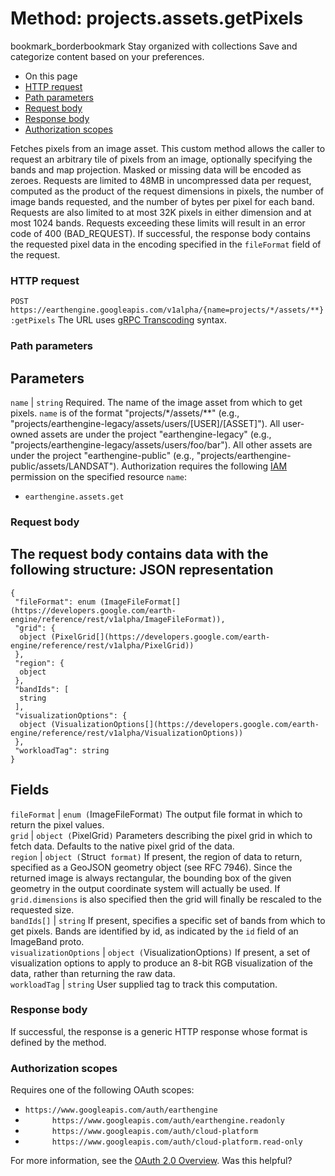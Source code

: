  
#  Method: projects.assets.getPixels 
bookmark_borderbookmark Stay organized with collections  Save and categorize content based on your preferences.
  * On this page
  * [HTTP request](https://developers.google.com/earth-engine/reference/rest/v1alpha/projects.assets/getPixels#http-request)
  * [Path parameters](https://developers.google.com/earth-engine/reference/rest/v1alpha/projects.assets/getPixels#path-parameters)
  * [Request body](https://developers.google.com/earth-engine/reference/rest/v1alpha/projects.assets/getPixels#request-body)
  * [Response body](https://developers.google.com/earth-engine/reference/rest/v1alpha/projects.assets/getPixels#response-body)
  * [Authorization scopes](https://developers.google.com/earth-engine/reference/rest/v1alpha/projects.assets/getPixels#authorization-scopes)


Fetches pixels from an image asset. This custom method allows the caller to request an arbitrary tile of pixels from an image, optionally specifying the bands and map projection. Masked or missing data will be encoded as zeroes.
Requests are limited to 48MB in uncompressed data per request, computed as the product of the request dimensions in pixels, the number of image bands requested, and the number of bytes per pixel for each band. Requests are also limited to at most 32K pixels in either dimension and at most 1024 bands. Requests exceeding these limits will result in an error code of 400 (BAD_REQUEST).
If successful, the response body contains the requested pixel data in the encoding specified in the `fileFormat` field of the request.
### HTTP request
`POST https://earthengine.googleapis.com/v1alpha/{name=projects/*/assets/**}:getPixels`
The URL uses [gRPC Transcoding](https://google.aip.dev/127) syntax.
### Path parameters
Parameters  
---  
`name` |  `string` Required. The name of the image asset from which to get pixels. `name` is of the format "projects/*/assets/**" (e.g., "projects/earthengine-legacy/assets/users/[USER]/[ASSET]"). All user-owned assets are under the project "earthengine-legacy" (e.g., "projects/earthengine-legacy/assets/users/foo/bar"). All other assets are under the project "earthengine-public" (e.g., "projects/earthengine-public/assets/LANDSAT"). Authorization requires the following [IAM](https://cloud.google.com/iam/docs/) permission on the specified resource `name`:
  * `earthengine.assets.get`

  
### Request body
The request body contains data with the following structure:
JSON representation  
---  
```
{
 "fileFormat": enum (ImageFileFormat[](https://developers.google.com/earth-engine/reference/rest/v1alpha/ImageFileFormat)),
 "grid": {
  object (PixelGrid[](https://developers.google.com/earth-engine/reference/rest/v1alpha/PixelGrid))
 },
 "region": {
  object
 },
 "bandIds": [
  string
 ],
 "visualizationOptions": {
  object (VisualizationOptions[](https://developers.google.com/earth-engine/reference/rest/v1alpha/VisualizationOptions))
 },
 "workloadTag": string
}
```
  
Fields  
---  
`fileFormat` |  `enum (`ImageFileFormat[](https://developers.google.com/earth-engine/reference/rest/v1alpha/ImageFileFormat)`)` The output file format in which to return the pixel values.  
`grid` |  `object (`PixelGrid[](https://developers.google.com/earth-engine/reference/rest/v1alpha/PixelGrid)`)` Parameters describing the pixel grid in which to fetch data. Defaults to the native pixel grid of the data.  
`region` |  `object (`Struct[](https://protobuf.dev/reference/protobuf/google.protobuf/#struct)` format)` If present, the region of data to return, specified as a GeoJSON geometry object (see RFC 7946). Since the returned image is always rectangular, the bounding box of the given geometry in the output coordinate system will actually be used. If `grid.dimensions` is also specified then the grid will finally be rescaled to the requested size.  
`bandIds[]` |  `string` If present, specifies a specific set of bands from which to get pixels. Bands are identified by id, as indicated by the `id` field of an ImageBand proto.  
`visualizationOptions` |  `object (`VisualizationOptions[](https://developers.google.com/earth-engine/reference/rest/v1alpha/VisualizationOptions)`)` If present, a set of visualization options to apply to produce an 8-bit RGB visualization of the data, rather than returning the raw data.  
`workloadTag` |  `string` User supplied tag to track this computation.  
### Response body
If successful, the response is a generic HTTP response whose format is defined by the method.
### Authorization scopes
Requires one of the following OAuth scopes:
  * `https://www.googleapis.com/auth/earthengine`
  * `      https://www.googleapis.com/auth/earthengine.readonly`
  * `      https://www.googleapis.com/auth/cloud-platform`
  * `      https://www.googleapis.com/auth/cloud-platform.read-only`


For more information, see the [OAuth 2.0 Overview](https://developers.google.com/identity/protocols/OAuth2).
Was this helpful?
